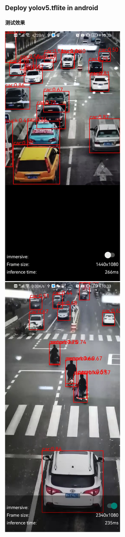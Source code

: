 ## Deploy yolov5.tflite in android

### 测试效果

<img src="https://raw.githubusercontent.com/yyccR/Pictures/master/yolov5_tflite_android/yolov5_tflite_android1.jpeg" width="378" height="819"/> <img src="https://raw.githubusercontent.com/yyccR/Pictures/master/yolov5_tflite_android/yolov5_tflite_android2.jpeg" width="378" height="819"/>
